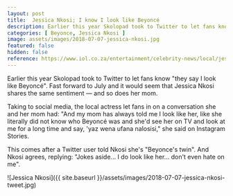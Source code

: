 ```yaml
---
layout: post
title:  Jessica Nkosi; I know I look like Beyoncé
description: Earlier this year Skolopad took to Twitter to let fans know 'they say I look like Beyoncé'. Fast forward to July and it would seem that Jessica Nkosi shares the same sentiment — and so does her mom.
categories: [ Beyonce, Jessica Nkosi ]
image: assets/images/2018-07-07-jessica-nkosi.jpg
featured: false
hidden: false
reference: https://www.iol.co.za/entertainment/celebrity-news/local/jessica-nkosi-i-know-i-look-like-beyonce-15883113
---
```

Earlier this year Skolopad took to Twitter to let fans know "they say I look like Beyoncé". Fast forward to July and it would seem that Jessica Nkosi shares the same sentiment — and so does her mom.

Taking to social media, the local actress let fans in on a conversation she and her mom had: "And my mom has always told me I look like her, like she literally did not know who Beyoncé was and she'd see her on TV and look at me for a long time and say, 'yaz wena ufana nalosisi," she said on Instagram Stories. 

This comes after a Twitter user told Nkosi she's "Beyonce's twin". And Nkosi agrees, replying: "Jokes aside... I do look like her... don't even hate on me".

![Jessica Nkosi]({{ site.baseurl }}/assets/images/2018-07-07-jessica-nkosi-tweet.jpg)
